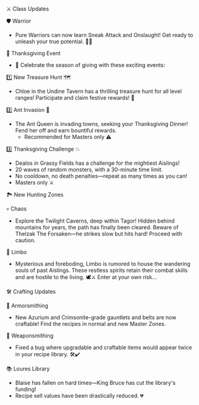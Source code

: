 ⚔️ Class Updates

🛡️ Warrior

- Pure Warriors can now learn Sneak Attack and Onslaught! Get ready to unleash your true potential. 💪✨

🦃 Thanksgiving Event

- 🍁 Celebrate the season of giving with these exciting events:

1️⃣ New Treasure Hunt 🗺️

- Chloe in the Undine Tavern has a thrilling treasure hunt for all level ranges! Participate and claim festive rewards! 🎁

2️⃣ Ant Invasion 🐜

- The Ant Queen is invading towns, seeking your Thanksgiving Dinner! Fend her off and earn bountiful rewards.
    - Recommended for Masters only ⚠️

3️⃣ Thanksgiving Challenge 💥

- Dealos in Grassy Fields has a challenge for the mightiest Aislings!
- 20 waves of random monsters, with a 30-minute time limit.
- No cooldown, no death penalties—repeat as many times as you can!
- Masters only ⚔️

🏞️ New Hunting Zones

💀 Chaos

- Explore the Twilight Caverns, deep within Tagor! Hidden behind mountains for years, the path has finally been cleared.
Beware of Thelzak The Forsaken—he strikes slow but hits hard! Proceed with caution.

🌌 Limbo

- Mysterious and foreboding, Limbo is rumored to house the wandering souls of past Aislings. These restless spirits retain their combat skills and are hostile to the living. 🕊️⚔️ Enter at your own risk...

🛠️ Crafting Updates

🧤 Armorsmithing

- New Azurium and Crimsonite-grade gauntlets and belts are now craftable! Find the recipes in normal and new Master Zones.

🔨 Weaponsmithing

- Fixed a bug where upgradable and craftable items would appear twice in your recipe library. 🛠️✔️

📚 Loures Library

- Blaise has fallen on hard times—King Bruce has cut the library's funding!
- Recipe sell values have been drastically reduced. 💔
